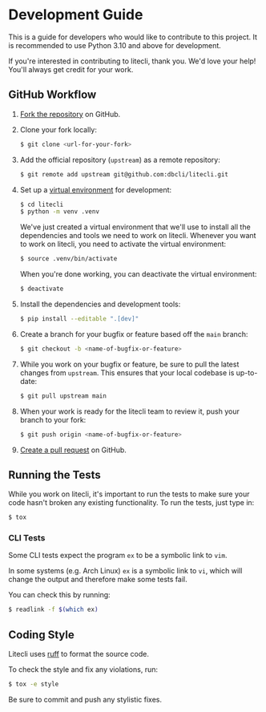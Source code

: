 # Development Guide

This is a guide for developers who would like to contribute to this project. It is recommended to use Python 3.10 and above for development.

If you're interested in contributing to litecli, thank you. We'd love your help!
You'll always get credit for your work.

## GitHub Workflow

1. [Fork the repository](https://github.com/dbcli/litecli) on GitHub.

2. Clone your fork locally:
    ```bash
    $ git clone <url-for-your-fork>
    ```

3. Add the official repository (`upstream`) as a remote repository:
    ```bash
    $ git remote add upstream git@github.com:dbcli/litecli.git
    ```

4. Set up a [virtual environment](http://docs.python-guide.org/en/latest/dev/virtualenvs)
   for development:

    ```bash
    $ cd litecli
    $ python -m venv .venv
    ```

    We've just created a virtual environment that we'll use to install all the dependencies
    and tools we need to work on litecli. Whenever you want to work on litecli, you
    need to activate the virtual environment:

    ```bash
    $ source .venv/bin/activate
    ```

    When you're done working, you can deactivate the virtual environment:

    ```bash
    $ deactivate
    ```

5. Install the dependencies and development tools:

    ```bash
    $ pip install --editable ".[dev]"
    ```

6. Create a branch for your bugfix or feature based off the `main` branch:

    ```bash
    $ git checkout -b <name-of-bugfix-or-feature>
    ```

7. While you work on your bugfix or feature, be sure to pull the latest changes from `upstream`. This ensures that your local codebase is up-to-date:

    ```bash
    $ git pull upstream main
    ```

8. When your work is ready for the litecli team to review it, push your branch to your fork:

    ```bash
    $ git push origin <name-of-bugfix-or-feature>
    ```

9. [Create a pull request](https://help.github.com/articles/creating-a-pull-request-from-a-fork/) on GitHub.


## Running the Tests

While you work on litecli, it's important to run the tests to make sure your code
hasn't broken any existing functionality. To run the tests, just type in:

```bash
$ tox
```

### CLI Tests

Some CLI tests expect the program `ex` to be a symbolic link to `vim`.

In some systems (e.g. Arch Linux) `ex` is a symbolic link to `vi`, which will
change the output and therefore make some tests fail.

You can check this by running:
```bash
$ readlink -f $(which ex)
```


## Coding Style

Litecli uses [ruff](https://docs.astral.sh/ruff/) to format the source code.

To check the style and fix any violations, run:

```bash
$ tox -e style
```

Be sure to commit and push any stylistic fixes.
